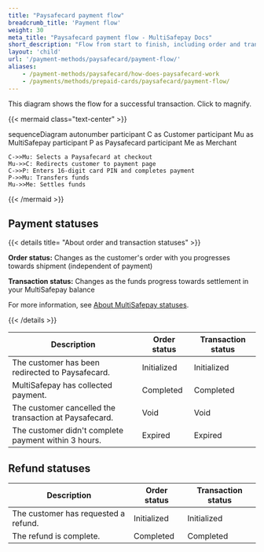```yaml
---
title: "Paysafecard payment flow"
breadcrumb_title: 'Payment flow'
weight: 30
meta_title: "Paysafecard payment flow - MultiSafepay Docs"
short_description: "Flow from start to finish, including order and transaction status changes"
layout: 'child'
url: '/payment-methods/paysafecard/payment-flow/'
aliases: 
    - /payment-methods/paysafecard/how-does-paysafecard-work
    - /payments/methods/prepaid-cards/paysafecard/payment-flow/
---
```


This diagram shows the flow for a successful transaction. Click to magnify.

{{< mermaid class="text-center" >}}

sequenceDiagram
    autonumber
    participant C as Customer
    participant Mu as MultiSafepay
    participant P as Paysafecard
    participant Me as Merchant

    C->>Mu: Selects a Paysafecard at checkout
    Mu->>C: Redirects customer to payment page
    C->>P: Enters 16-digit card PIN and completes payment
    P->>Mu: Transfers funds 
    Mu->>Me: Settles funds

{{< /mermaid >}}
&nbsp;  

## Payment statuses

{{< details title= "About order and transaction statuses" >}}

**Order status:** Changes as the customer's order with you progresses towards shipment (independent of payment)

**Transaction status:** Changes as the funds progress towards settlement in your MultiSafepay balance

For more information, see [About MultiSafepay statuses](/about-payments/multisafepay-statuses/).

{{< /details >}}

| Description | Order status | Transaction status |
|---|---|---|
| The customer has been redirected to Paysafecard. | Initialized | Initialized |
| MultiSafepay has collected payment.| Completed | Completed |
| The customer cancelled the transaction at Paysafecard. | Void   | Void   |
| The customer didn't complete payment within 3&nbsp;hours. | Expired | Expired |

## Refund statuses

| Description | Order status | Transaction status |
|---|---|---|
| The customer has requested a refund. | Initialized | Initialized |
| The refund is complete. | Completed | Completed |

